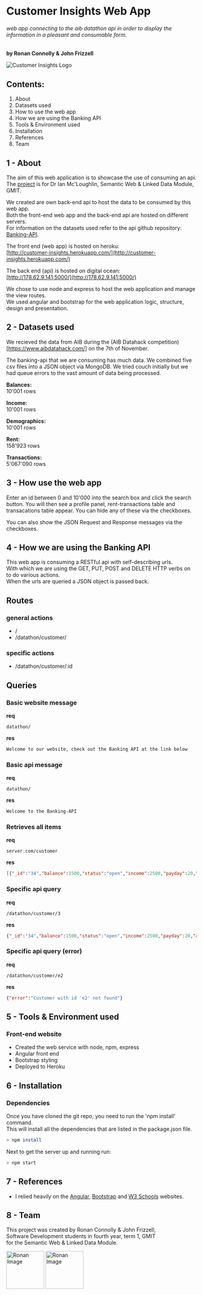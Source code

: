 # Customer Insights Web App
###### web app connecting to the aib datathon api in order to display the information in a pleasant and consumable form.
**by Ronan Connolly & John Frizzell**  

![Customer Insights Logo](https://www.iiflw.com/files/assets/prelogin/insightanalysis/images/NewsandInsights_header_banner.jpeg "Customer Insights")

Contents:
---------
1. About
2. Datasets used
3. How to use the web app
4. How we are using the Banking API
5. Tools & Environment used
6. Installation
7. References
8. Team
  
1 - About
---
The aim of this web application is to showcase the use of consuming an api.  
The [project](https://gist.github.com/ianmcloughlin/53d5f1655bc276373625) is for Dr Ian Mc'Loughlin, Semantic Web & Linked Data Module, GMIT.    
  
We created are own back-end api to host the data to be consumed by this web app.  
Both the front-end web app and the back-end api are hosted on different servers.  
For information on the datasets used refer to the api github repository:   [Banking-API](https://github.com/JohnMalmsteen/aib-datathon).  
  
The front end (web app) is hosted on heroku:  
[http://customer-insights.herokuapp.com/](http://customer-insights.herokuapp.com/)  
  
The back end (api) is hosted on digital ocean:  
[http://178.62.9.141:5000/](http://178.62.9.141:5000/)  
  
We chose to use node and express to host the web application and manage the view routes.  
We used angular and bootstrap for the web application logic, structure, design and presentation.  

  
2 - Datasets used
---
We recieved the data from AIB during the (AIB Datahack competition)[https://www.aibdatahack.com/] on the 7th of November.

The banking-api that we are consuming has much data.
We combined five csv files into a JSON object via MongoDB.
We tried couch initially but we had queue errors to the vast amount of data being processed.

**Balances:**  
10'001 rows  

**Income:**  
10'001 rows  

**Demographics:**  
10'001 rows  
  
**Rent:**   
158'923 rows  
  
**Transactions:**  
5'067'090 rows    

  
3 -  How use the web app
---
Enter an id between 0 and 10'000 into the search box and click the search button.
You will then see a profile panel, rent-transactions table and transacations table appear.
You can hide any of these via the checkboxes.

You can also show the JSON Request and Response messages via the checkboxes.
  
  
4 - How we are using the Banking API
---

This web app is consuming a RESTful api with self-describing urls.  
With which we are using the GET, PUT, POST and DELETE HTTP verbs on to do various actions.  
When the urls are queried a JSON object is passed back.  
  
## Routes
### general actions  
 - /  
 - /datathon/customer/
  
### specific actions  
 - /datathon/customer/:id
 
## Queries
### Basic website message  
**req**  
```
datathon/  
```
**res**  
```html
Welcome to our website, check out the Banking API at the link below
```

### Basic api message  
**req**  
```
datathon/  
```
**res**  
```html
Welcome to the Banking-API
```

### Retrieves all items  
**req**  
```
server.com/customer  
```
**res**  
```json
[{"_id":"34","balance":1500,"status":"open","income":2500,"payday":20,"age":33,"sex":"F","county":"CORK"}, {"_id":"23","balance":6000,"status":"open","income":1250,"payday":21,"age":34,"sex":"F","county":"CARLOW"}, {"_id":"3434","balance":2500,"status":"open","income":2500,"payday":20,"age":51,"sex":"F","county":"CORK"}, {"_id":"1212","balance":4500,"status":"open","income":2750,"payday":21,"age":36,"sex":"M","county":"DUBLIN"}]
```
  
### Specific api query  
**req**   
```
/datathon/customer/3    
```
**res**  
```json
{"_id":"34","balance":1500,"status":"open","income":2500,"payday":20,"age":33,"sex":"F","county":"CORK","rent_transactions":[{"rent_date":"2015-05-24T23:00:00.000Z","ammount":700},{"rent_date":"2015-08-23T23:00:00.000Z","ammount":700},{"rent_date":"2015-02-23T00:00:00.000Z","ammount":700},{"rent_date":"2015-03-23T00:00:00.000Z","ammount":700},{"rent_date":"2014-08-24T23:00:00.000Z","ammount":700},{"rent_date":"2014-11-24T00:00:00.000Z","ammount":700},{"rent_date":"2014-09-22T23:00:00.000Z","ammount":700},{"rent_date":"2015-09-22T23:00:00.000Z","ammount":700},{"rent_date":"2014-10-22T23:00:00.000Z","ammount":700},{"rent_date":"2015-07-22T23:00:00.000Z","ammount":700},{"rent_date":"2014-07-22T23:00:00.000Z","ammount":700},{"rent_date":"2015-04-22T23:00:00.000Z","ammount":700},{"rent_date":"2015-06-22T23:00:00.000Z","ammount":700},{"rent_date":"2015-10-22T23:00:00.000Z","ammount":700},{"rent_date":"2014-12-23T00:00:00.000Z","ammount":700},{"rent_date":"2015-01-23T00:00:00.000Z","ammount":700}]}
```

### Specific api query (error)  
**req**   
```
/datathon/customer/e2    
```
**res**  
```json
{"error":"Customer with id 'e2' not found"}
```
  
5 - Tools & Environment used
---
### Front-end website 
 - Created the web service with node, npm, express
 - Angular front end
 - Bootstrap styling
 - Deployed to Heroku
  
6 - Installation
---
### Dependencies  
Once you have cloned the git repo, you need to run the 'npm install' command.  
This will install all the dependencies that are listed in the package.json file.  
```sh
> npm install
```
  
Next to get the server up and running run:  
```sh
> npm start
```

7 - References
---
- I relied heavily on the [Angular](https://docs.angularjs.org/api), [Bootstrap](http://getbootstrap.com/css/) and [W3 Schools](http://www.w3schools.com/html/default.asp) websites.
  
8 - Team
---
This project was created by Ronan Connolly & John Frizzell,  
Software Development students in fourth year, term 1, GMIT  
for the Semantic Web & Linked Data Module.

<a href="https://github.com/RonanC"><img src="https://github.com/RonanC/DodgySpike/blob/master/PromoImages/Ronan.png" width="100px" height="100px" title="Ronan" alt="Ronan Image"/></a> <a href="https://github.com/JohnMalmsteen"><img src="https://avatars1.githubusercontent.com/u/7085486?v=3&s=400" width="100px" height="100px" title="Ronan" alt="Ronan Image"/></a>
